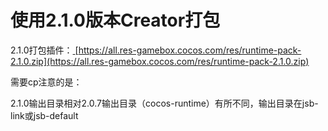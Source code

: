 # 使用2.1.0版本Creator打包

2.1.0打包插件：[ ](https://all.res-gamebox.cocos.com/res/runtime-pack-2.1.0.zip)[https://all.res-gamebox.cocos.com/res/runtime-pack-2.1.0.zip](https://all.res-gamebox.cocos.com/res/runtime-pack-2.1.0.zip)

需要cp注意的是：

2.1.0输出目录相对2.0.7输出目录（cocos-runtime）有所不同，输出目录在jsb-link或jsb-default

